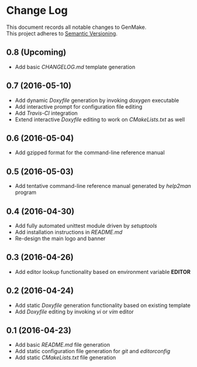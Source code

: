 # Change Log
This document records all notable changes to GenMake.  
This project adheres to [Semantic Versioning](http://semver.org/).

## 0.8 (Upcoming)
* Add basic *CHANGELOG.md* template generation
## 0.7 (2016-05-10)
* Add dynamic *Doxyfile* generation by invoking *doxygen* executable
* Add interactive prompt for configuration file editing
* Add *Travis-CI* integration
* Extend interactive *Doxyfile* editing to work on *CMakeLists.txt* as well
## 0.6 (2016-05-04)
* Add gzipped format for the command-line reference manual
## 0.5 (2016-05-03)
* Add tentative command-line reference manual generated by *help2man* program
## 0.4 (2016-04-30)
* Add fully automated unittest module driven by *setuptools*
* Add installation instructions in *README.md*
* Re-design the main logo and banner
## 0.3 (2016-04-26)
* Add editor lookup functionality based on environment variable **EDITOR**
## 0.2 (2016-04-24)
* Add static *Doxyfile* generation functionality based on existing template
* Add *Doxyfile* editing by invoking *vi* or *vim* editor
## 0.1 (2016-04-23)
* Add basic *README.md* file generation
* Add static configuration file generation for *git* and *editorconfig*
* Add static *CMakeLists.txt* file generation
